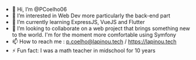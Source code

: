 - 👋 Hi, I’m @PCoelho06
- 👀 I’m interested in Web Dev more particularly the back-end part
- 🌱 I’m currently learning ExpressJS, VueJS and Flutter 
- 💞️ I’m looking to collaborate on a web project that brings something new to the world. I'm for the moment more comfortable using Symfony
- 📫 How to reach me : p.coelho@lapinou.tech / https://lapinou.tech
- ⚡ Fun fact: I was a math teacher in midschool for 10 years

<!---
PCoelho06/PCoelho06 is a ✨ special ✨ repository because its `README.md` (this file) appears on your GitHub profile.
You can click the Preview link to take a look at your changes.
--->
